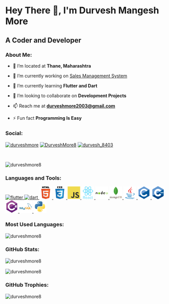 <h1 align="left">Hey There 👋, I'm Durvesh Mangesh More</h1>
<h2 align="left">A Coder and Developer</h2>

<h3 align="left">About Me:</h3>

- 📍 I’m located at **Thane, Maharashtra**

- 🔭 I’m currently working on [Sales Management System](https://github.com/DurveshMore8/Sales-Management-System)

- 🌱 I’m currently learning **Flutter and Dart**

- 👯 I’m looking to collaborate on **Development Projects**

- 📫 Reach me at **durveshmore2003@gmail.com**

- ⚡ Fun fact **Programming Is Easy**

<h3 align="left">Social:</h3>
<p align="left">
<a href="https://linkedin.com/in/durveshmore" target="blank"><img align="center" src="https://raw.githubusercontent.com/rahuldkjain/github-profile-readme-generator/master/src/images/icons/Social/linked-in-alt.svg" alt="durveshmore" height="30" width="40" /></a>
<a href="https://github.com/DurveshMore8" target="blank"><img align="center" src="https://raw.githubusercontent.com/rahuldkjain/github-profile-readme-generator/master/src/images/icons/Social/github.svg" alt="DurveshMore8" height="30" width="40" /></a>
<a href="https://instagram.com/durvesh_8403" target="blank"><img align="center" src="https://raw.githubusercontent.com/rahuldkjain/github-profile-readme-generator/master/src/images/icons/Social/instagram.svg" alt="durvesh_8403" height="30" width="40" /></a>
</p><br />
<p align="left"> <img src="https://komarev.com/ghpvc/?username=durveshmore8&label=Profile%20views&color=0e75b6&style=flat" alt="durveshmore8" /> </p>

<h3 align="left">Languages and Tools:</h3>
<p align="left"> 
  <a href="https://flutter.dev" target="_blank" rel="noreferrer"> <img src="https://www.vectorlogo.zone/logos/flutterio/flutterio-icon.svg" alt="flutter" width="40" height="40"/> </a> 
  <a href="https://dart.dev" target="_blank" rel="noreferrer"> <img src="https://www.vectorlogo.zone/logos/dartlang/dartlang-icon.svg" alt="dart" width="40" height="40"/> </a> 
  <a href="https://www.w3.org/html/" target="_blank" rel="noreferrer"> <img src="https://raw.githubusercontent.com/devicons/devicon/master/icons/html5/html5-original-wordmark.svg" alt="html5" width="40" height="40"/> </a> 
  <a href="https://www.w3schools.com/css/" target="_blank" rel="noreferrer"> <img src="https://raw.githubusercontent.com/devicons/devicon/master/icons/css3/css3-original-wordmark.svg" alt="css3" width="40" height="40"/> </a> 
  <a href="https://developer.mozilla.org/en-US/docs/Web/JavaScript" target="_blank" rel="noreferrer"> <img src="https://raw.githubusercontent.com/devicons/devicon/master/icons/javascript/javascript-original.svg" alt="javascript" width="40" height="40"/> </a> 
  <a href="https://reactjs.org/" target="_blank" rel="noreferrer"> <img src="https://raw.githubusercontent.com/devicons/devicon/master/icons/react/react-original-wordmark.svg" alt="react" width="40" height="40"/> </a>
  <a href="https://nodejs.org" target="_blank" rel="noreferrer"> <img src="https://raw.githubusercontent.com/devicons/devicon/master/icons/nodejs/nodejs-original-wordmark.svg" alt="nodejs" width="40" height="40"/> </a> 
  <a href="https://www.mongodb.com/" target="_blank" rel="noreferrer"> <img src="https://raw.githubusercontent.com/devicons/devicon/master/icons/mongodb/mongodb-original-wordmark.svg" alt="mongodb" width="40" height="40"/> </a> 
  <a href="https://www.java.com" target="_blank" rel="noreferrer"> <img src="https://raw.githubusercontent.com/devicons/devicon/master/icons/java/java-original.svg" alt="java" width="40" height="40"/> </a> 
  <a href="https://www.cprogramming.com/" target="_blank" rel="noreferrer"> <img src="https://raw.githubusercontent.com/devicons/devicon/master/icons/c/c-original.svg" alt="c" width="40" height="40"/> </a> 
  <a href="https://www.w3schools.com/cpp/" target="_blank" rel="noreferrer"> <img src="https://raw.githubusercontent.com/devicons/devicon/master/icons/cplusplus/cplusplus-original.svg" alt="cplusplus" width="40" height="40"/> </a> 
  <a href="https://www.w3schools.com/cs/" target="_blank" rel="noreferrer"> <img src="https://raw.githubusercontent.com/devicons/devicon/master/icons/csharp/csharp-original.svg" alt="csharp" width="40" height="40"/> </a> 
  <a href="https://www.mysql.com/" target="_blank" rel="noreferrer"> <img src="https://raw.githubusercontent.com/devicons/devicon/master/icons/mysql/mysql-original-wordmark.svg" alt="mysql" width="40" height="40"/> </a> 
  <a href="https://www.python.org" target="_blank" rel="noreferrer"> <img src="https://raw.githubusercontent.com/devicons/devicon/master/icons/python/python-original.svg" alt="python" width="40" height="40"/> </a> </p>

<h3 align="left">Most Used Languages:</h3>
<p><img align="center" src="https://github-readme-stats-durveshmore8.vercel.app/api/top-langs?username=durveshmore8&show_icons=true&locale=en&layout=compact&theme=algolia" alt="durveshmore8" /></p>

<h3 align="left">GitHub Stats:</h3>
<p><img align="center" src="https://github-readme-stats-durveshmore8.vercel.app/api?username=durveshmore8&show_icons=true&locale=en&theme=algolia" alt="durveshmore8" /></p>

<p><img align="center" src="https://github-readme-streak-stats.herokuapp.com/?user=durveshmore8&theme=algolia" alt="durveshmore8" /></p>

<h3 align="left">GitHub Trophies:</h3>
<p><img align="center" src="https://github-profile-trophy.vercel.app/?username=durveshmore8&theme=algolia&no-frame=false&no-bg=true&margin-w=4" alt="durveshmore8" /></p>
